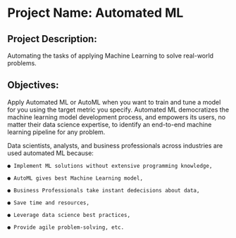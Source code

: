 # Project Name: Automated ML


## Project Description:
Automating the tasks of applying Machine Learning to solve real-world problems.

## Objectives:
Apply Automated ML or AutoML when you want to train and tune a model 
for you using the target metric you specify. Automated ML democratizes 
the machine learning model development process, and empowers its users,
no matter their data science expertise, to identify an end-to-end machine 
learning pipeline for any problem.

Data scientists, analysts, and business professionals across industries are 
used automated ML because:

    ● Implement ML solutions without extensive programming knowledge,

    ● AutoML gives best Machine Learning model,

    ● Business Professionals take instant dedecisions about data,

    ● Save time and resources,

    ● Leverage data science best practices,

    ● Provide agile problem-solving, etc.

